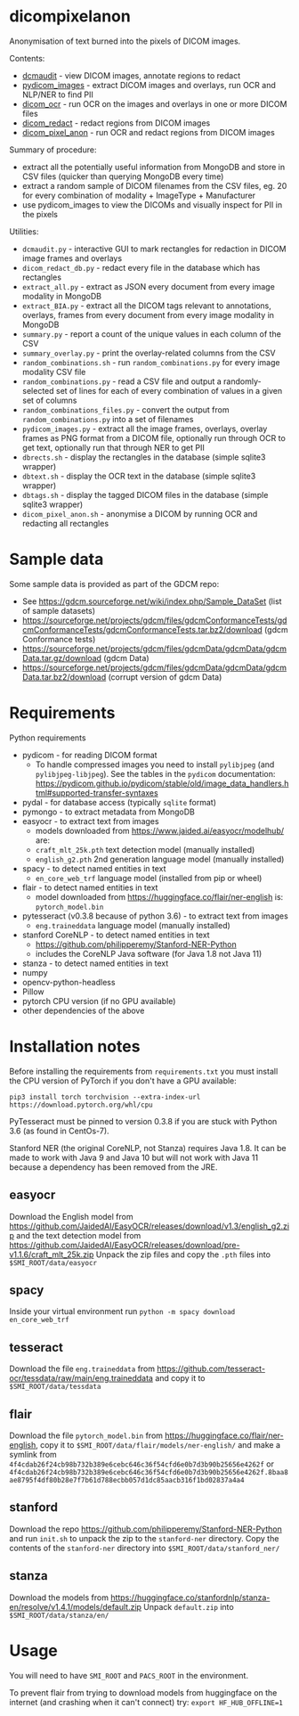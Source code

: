 # dicompixelanon

Anonymisation of text burned into the pixels of DICOM images.

Contents:
* [dcmaudit](doc/dcmaudit.md) - view DICOM images, annotate regions to redact
* [pydicom_images](doc/pydicom_images.md) - extract DICOM images and overlays, run OCR and NLP/NER to find PII
* [dicom_ocr](doc/dicom_ocr.md) - run OCR on the images and overlays in one or more DICOM files
* [dicom_redact](doc/dicom_redact.md) - redact regions from DICOM images
* [dicom_pixel_anon](doc/dicom_pixel_anon.md) - run OCR and redact regions from DICOM images

Summary of procedure:
* extract all the potentially useful information from MongoDB and store in CSV files (quicker than querying MongoDB every time)
* extract a random sample of DICOM filenames from the CSV files, eg. 20 for every combination of modality + ImageType + Manufacturer
* use pydicom_images to view the DICOMs and visually inspect for PII in the pixels

Utilities:
* `dcmaudit.py` - interactive GUI to mark rectangles for redaction in DICOM image frames and overlays
* `dicom_redact_db.py` - redact every file in the database which has rectangles
* `extract_all.py` - extract as JSON every document from every image modality in MongoDB
* `extract_BIA.py` - extract all the DICOM tags relevant to annotations, overlays, frames from every document from every image modality in MongoDB
* `summary.py` - report a count of the unique values in each column of the CSV
* `summary_overlay.py` - print the overlay-related columns from the CSV
* `random_combinations.sh` - run `random_combinations.py` for every image modality CSV file
* `random_combinations.py` - read a CSV file and output a randomly-selected set of lines for each of every combination of values in a given set of columns
* `random_combinations_files.py` - convert the output from `random_combinations.py` into a set of filenames
* `pydicom_images.py` - extract all the image frames, overlays, overlay frames as PNG format from a DICOM file, optionally run through OCR to get text, optionally run that through NER to get PII
* `dbrects.sh` - display the rectangles in the database (simple sqlite3 wrapper)
* `dbtext.sh` - display the OCR text in the database (simple sqlite3 wrapper)
* `dbtags.sh` - display the tagged DICOM files in the database (simple sqlite3 wrapper)
* `dicom_pixel_anon.sh` - anonymise a DICOM by running OCR and redacting all rectangles

# Sample data

Some sample data is provided as part of the GDCM repo:

* See https://gdcm.sourceforge.net/wiki/index.php/Sample_DataSet (list of sample datasets)
* https://sourceforge.net/projects/gdcm/files/gdcmConformanceTests/gdcmConformanceTests/gdcmConformanceTests.tar.bz2/download (gdcm Conformance tests)
* https://sourceforge.net/projects/gdcm/files/gdcmData/gdcmData/gdcmData.tar.gz/download (gdcm Data)
* https://sourceforge.net/projects/gdcm/files/gdcmData/gdcmData/gdcmData.tar.bz2/download (corrupt version of gdcm Data)

# Requirements

Python requirements

* pydicom - for reading DICOM format
  - To handle compressed images you need to install `pylibjpeg` (and `pylibjpeg-libjpeg`). See the tables in the `pydicom` documentation:
https://pydicom.github.io/pydicom/stable/old/image_data_handlers.html#supported-transfer-syntaxes
* pydal - for database access (typically `sqlite` format)
* pymongo - to extract metadata from MongoDB
* easyocr - to extract text from images
  - models downloaded from https://www.jaided.ai/easyocr/modelhub/ are:
  - `craft_mlt_25k.pth` text detection model (manually installed)
  - `english_g2.pth` 2nd generation language model (manually installed)
* spacy - to detect named entities in text
  - `en_core_web_trf` language model (installed from pip or wheel)
* flair - to detect named entities in text
  - model downloaded from https://huggingface.co/flair/ner-english is: `pytorch_model.bin`
* pytesseract (v0.3.8 because of python 3.6) - to extract text from images
  - `eng.traineddata` language model (manually installed)
* stanford CoreNLP - to detect named entities in text
  - https://github.com/philipperemy/Stanford-NER-Python
  - includes the CoreNLP Java software (for Java 1.8 not Java 11)
* stanza - to detect named entities in text
* numpy
* opencv-python-headless
* Pillow
* pytorch CPU version (if no GPU available)
* other dependencies of the above

# Installation notes

Before installing the requirements from `requirements.txt` you must install the CPU version of PyTorch if you don't have a GPU available:
```
pip3 install torch torchvision --extra-index-url https://download.pytorch.org/whl/cpu
```

PyTesseract must be pinned to version 0.3.8 if you are stuck with Python 3.6 (as found in CentOs-7).

Stanford NER (the original CoreNLP, not Stanza) requires Java 1.8. It can be made to work with Java 9 and Java 10 but will not work with Java 11 because a dependency has been removed from the JRE.

## easyocr

Download the English model from https://github.com/JaidedAI/EasyOCR/releases/download/v1.3/english_g2.zip
and the text detection model from https://github.com/JaidedAI/EasyOCR/releases/download/pre-v1.1.6/craft_mlt_25k.zip
Unpack the zip files and copy the `.pth` files into `$SMI_ROOT/data/easyocr`

## spacy

Inside your virtual environment run `python -m spacy download en_core_web_trf`

## tesseract

Download the file `eng.traineddata` from
https://github.com/tesseract-ocr/tessdata/raw/main/eng.traineddata
and copy it to `$SMI_ROOT/data/tessdata`

## flair

Download the file `pytorch_model.bin` from https://huggingface.co/flair/ner-english, copy it to `$SMI_ROOT/data/flair/models/ner-english/` and make a symlink from `4f4cdab26f24cb98b732b389e6cebc646c36f54cfd6e0b7d3b90b25656e4262f` or `4f4cdab26f24cb98b732b389e6cebc646c36f54cfd6e0b7d3b90b25656e4262f.8baa8ae8795f4df80b28e7f7b61d788ecbb057d1dc85aacb316f1bd02837a4a4`

## stanford

Download the repo https://github.com/philipperemy/Stanford-NER-Python
and run `init.sh` to unpack the zip to the `stanford-ner` directory.
Copy the contents of the `stanford-ner` directory into `$SMI_ROOT/data/stanford_ner/`

## stanza

Download the models from https://huggingface.co/stanfordnlp/stanza-en/resolve/v1.4.1/models/default.zip
Unpack `default.zip` into `$SMI_ROOT/data/stanza/en/`

# Usage

You will need to have `SMI_ROOT` and `PACS_ROOT` in the environment.

To prevent flair from trying to download models from huggingface
on the internet (and crashing when it can't connect) try:
`export HF_HUB_OFFLINE=1`
